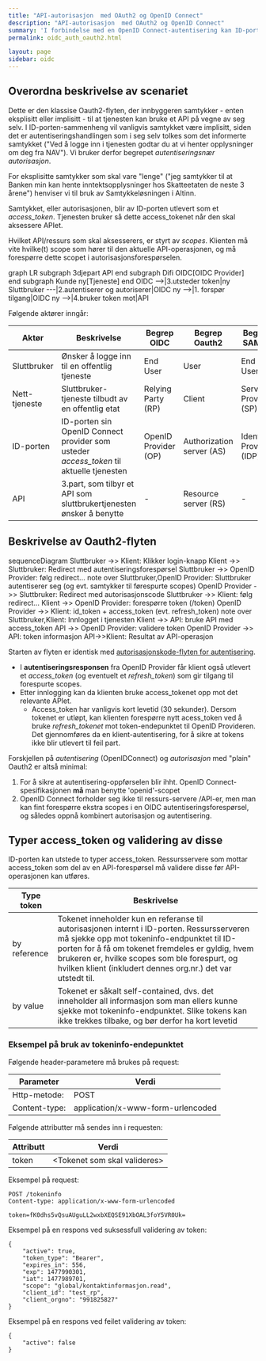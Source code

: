 ```yaml
---
title: "API-autorisasjon  med OAuth2 og OpenID Connect"
description: "API-autorisasjon  med OAuth2 og OpenID Connect"
summary: 'I forbindelse med en OpenID Connect-autentisering kan ID-portens OpenID Connect provider også autorisere en tjeneste til å opptre på vegne av innbyggeren opp mot et API tilbudt av en 3.dje-part, såkalt "autentiseringsnær autorisasjon"'
permalink: oidc_auth_oauth2.html

layout: page
sidebar: oidc
---
```



## Overordna beskrivelse av scenariet

Dette er den klassise Oauth2-flyten, der innbyggeren samtykker - enten eksplisitt eller implisitt - til at tjenesten kan bruke et API på vegne av seg selv.  I ID-porten-sammenheng vil vanligvis samtykket være implisitt, siden det er autentiseringshandlingen som i seg selv tolkes som det informerte samtykket ("Ved å logge inn i tjenesten godtar du at vi henter opplysninger om deg fra NAV"). Vi bruker derfor begrepet *autentiseringsnær autorisasjon*.

For eksplisitte samtykker som skal vare "lenge" ("jeg samtykker til at Banken min kan hente inntektsopplysninger hos Skatteetaten de neste 3 årene") henviser vi til bruk av Samtykkeløsningen i Altinn.


Samtykket, eller autorisasjonen, blir av ID-porten utlevert som et _access_token_. Tjenesten bruker så dette access_tokenet når den skal aksessere APIet.

Hvilket API/ressurs som skal aksesserers, er styrt av _scopes_.  Klienten må vite hvilke(t) scope som hører til den aktuelle API-operasjonen, og må forespørre dette scopet i autorisasjonsforespørselen.

<div class="mermaid">
graph LR
  subgraph 3djepart
    API
  end
  subgraph Difi
    OIDC[OIDC Provider]
  end
  subgraph Kunde
     ny[Tjeneste]
  end
  OIDC -->|3.utsteder token|ny
  Sluttbruker ---|2.autentiserer og autoriserer|OIDC
  ny -->|1. forspør tilgang|OIDC
  ny -->|4.bruker token mot|API
</div>

Følgende aktører inngår:

 Aktør | Beskrivelse | Begrep OIDC | Begrep Oauth2 | Begrep SAML2
 -|-|-|-|-|
 Sluttbruker | Ønsker å logge inn til en offentlig tjeneste | End User | User | End User
 Nett-tjeneste | Sluttbruker-tjeneste tilbudt av en offentlig etat | Relying Party (RP) | Client | Service Provider (SP) |
 ID-porten | ID-porten sin OpenID Connect provider som usteder *access_token* til aktuelle tjenesten| OpenID Provider (OP) | Authorization server (AS) | Identity Provider (IDP)
 API | 3.part, som tilbyr et API som sluttbrukertjenesten ønsker å benytte | - | Resource server (RS) | -


## Beskrivelse av Oauth2-flyten


<div class="mermaid">
sequenceDiagram
  Sluttbruker ->> Klient: Klikker login-knapp
  Klient ->> Sluttbruker: Redirect med autentiseringsforespørsel
  Sluttbruker ->> OpenID Provider: følg redirect...
  note over Sluttbruker,OpenID Provider: Sluttbruker autentiserer seg (og evt. samtykker til førespurte scopes)
  OpenID Provider ->> Sluttbruker: Redirect med autorisasjonscode
  Sluttbruker ->> Klient: følg redirect...
  Klient ->> OpenID Provider: forespørre token (/token)
  OpenID Provider ->> Klient: id_token + access_token (evt. refresh_token)
  note over Sluttbruker,Klient: Innlogget i tjenesten
  Klient ->> API: bruke API med access_token
  API ->> OpenID Provider: validere token
  OpenID Provider ->> API: token informasjon
  API->>Klient: Resultat av API-operasjon
</div>


Starten av flyten er identisk med [autorisasjonskode-flyten for autentisering](oidc_auth_codeflow.html).
* I **autentiseringsresponsen** fra OpenID Provider får klient også utlevert et *access_token* (og eventuelt et *refresh_token*) som gir tilgang til forespurte scopes.  
* Etter innlogging kan da klienten bruke access_tokenet opp mot det relevante APIet.  
  * Access_token har vanligvis kort levetid (30 sekunder). Dersom tokenet er utløpt, kan klienten forespørre nytt acess_token ved å bruke *refresh_tokenet* mot token-endepunktet til OpenID Provideren.  Det gjennomføres da en klient-autentisering, for å sikre at tokens ikke blir utlevert til feil part.

Forskjellen på *autentisering* (OpenIDConnect) og *autorisasjon* med "plain" Oauth2 er altså minimal:
1. For å sikre at autentisering-oppførselen blir ihht. OpenID Connect-spesifikasjonen **må** man benytte 'openid'-scopet
2. OpenID Connect forholder seg ikke til ressurs-servere /API-er, men man kan fint forespørre ekstra scopes i en OIDC autentiseringsforespørsel, og således oppnå kombinert autorisasjon og autentisering.



## Typer access_token og validering av disse

ID-porten kan utstede to typer access_token.  Ressursservere som mottar access_token som del av en API-forespørsel må validere disse før API-operasjonen kan utføres.

|Type token|Beskrivelse|
|-|-|
|by reference| Tokenet inneholder kun en referanse til autorisasjonen internt i ID-porten.  Ressursserveren må sjekke opp mot tokeninfo-endpunktet til ID-porten for å få om tokenet fremdeles er gyldig, hvem brukeren er, hvilke scopes som ble forespurt, og hvilken klient (inkludert dennes org.nr.) det var utstedt til. |
|by value | Tokenet er såkalt self-contained, dvs. det inneholder all informasjon som man ellers kunne sjekke mot tokeninfo-endpunktet.  Slike tokens kan ikke trekkes tilbake, og bør derfor ha kort levetid |

###  Eksempel på bruk av tokeninfo-endepunktet



Følgende header-parametere må brukes på request:

| Parameter  | Verdi |
| --- | --- |
|Http-metode:|POST|
|Content-type:|application/x-www-form-urlencoded|

Følgende attributter må sendes inn i requesten:

| Attributt  | Verdi |
| --- | --- |
|token|\<Tokenet som skal valideres\>|

Eksempel på request:

```
POST /tokeninfo
Content-type: application/x-www-form-urlencoded

token=fK0dhs5vQsuAUguLL2wxbXEQSE91XbOAL3foY5VR0Uk=
```

Eksempel på en respons ved suksessfull validering av token:

```
{
    "active": true,
    "token_type": "Bearer",
    "expires_in": 556,
    "exp": 1477990301,
    "iat": 1477989701,
    "scope": "global/kontaktinformasjon.read",
    "client_id": "test_rp",
    "client_orgno": "991825827"
}
```

Eksempel på en respons ved feilet validering av token:

```
{
    "active": false
}  
```
